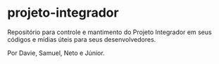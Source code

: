 # projeto-integrador
Repositório para controle e mantimento do Projeto Integrador em seus códigos e mídias úteis para seus desenvolvedores.

Por Davie, Samuel, Neto e Júnior.
